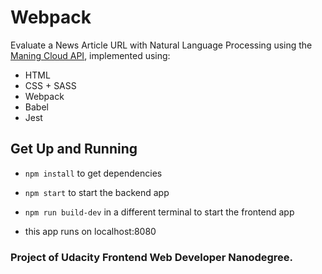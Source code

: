 # Webpack 

Evaluate a News Article URL with Natural Language Processing using the [Maning Cloud API](https://www.meaningcloud.com/developer/sentiment-analysis/doc/2.1/what-is-sentiment-analysis), implemented using:  

* HTML
* CSS + SASS
* Webpack
* Babel
* Jest


## Get Up and Running

- ```npm install``` to get dependencies
- ```npm start``` to start the backend app
- ```npm run build-dev``` in a different terminal to start the frontend app

- this app runs on localhost:8080

### Project of Udacity Frontend Web Developer Nanodegree.
